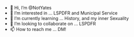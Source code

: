 - 👋 Hi, I’m @NotYates
- 👀 I’m interested in ... LSPDFR and Municipal Service
- 🌱 I’m currently learning ... History, and my inner Sexuality
- 💞️ I’m looking to collaborate on ... LSPDFR
- 📫 How to reach me ... DM!

<!---
NotYates/NotYates is a ✨ special ✨ repository because its `README.md` (this file) appears on your GitHub profile.
You can click the Preview link to take a look at your changes.
--->
